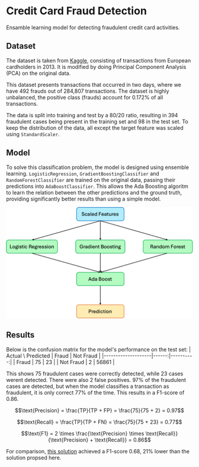 # Credit Card Fraud Detection

Ensamble learning model for detecting fraudulent credit card activities.

## Dataset

The dataset is taken from [Kaggle](https://www.kaggle.com/datasets/mlg-ulb/creditcardfraud), consisting of transactions from European cardholders in 2013. It is modified by doing Principal Component Analysis (PCA) on the original data.

This dataset presents transactions that occurred in two days, where we have 492 frauds out of 284,807 transactions. The dataset is highly unbalanced, the positive class (frauds) account for 0.172% of all transactions.

The data is split into training and test by a 80/20 ratio, resulting in 394 fraudulent cases being present in the training set and 98 in the test set. To keep the distribution of the data, all except the target feature was scaled using `StandardScaler`.

## Model

To solve this classification problem, the model is designed using ensemble learning. `LogisticRegression`, `GradientBoostingClassifier` and `RandomForestClassifier` are trained on the original data, passing their predictions into `AdaBoostClassifier`. This allows the Ada Boosting algoritm to learn the relation between the other predictions and the ground truth, providing significantly better results than using a simple model.

![](model_structure.png)

## Results

Below is the confusion matrix for the model's performance on the test set:
| Actual \ Predicted | Fraud | Not Fraud |
|--------------------|------:|----------:|
| Fraud              |    75 |        23 |
| Not Fraud          |     2 |     56861 |

This shows 75 fraudulent cases were correctly detected, while 23 cases werent detected. There were also 2 false positives. 97\% of the fraudulent cases are detected, but when the model classifies a transaction as fraudulent, it is only correct 77\% of the time. This results in a F1-score of 0.86.

```math
\text{Precision} = \frac{TP}{TP + FP} = \frac{75}{75 + 2} = 0.97
```

```math
\text{Recall} = \frac{TP}{TP + FN} = \frac{75}{75 + 23} = 0.77
```

```math
\text{F1} = 2 \times \frac{\text{Precision} \times \text{Recall}}{\text{Precision} + \text{Recall}} = 0.86
```

For comparison, [this solution](https://www.kaggle.com/code/renjithmadhavan/credit-card-fraud-detection-using-python) achieved a F1-score 0.68, 21\% lower than the solution propsed here.